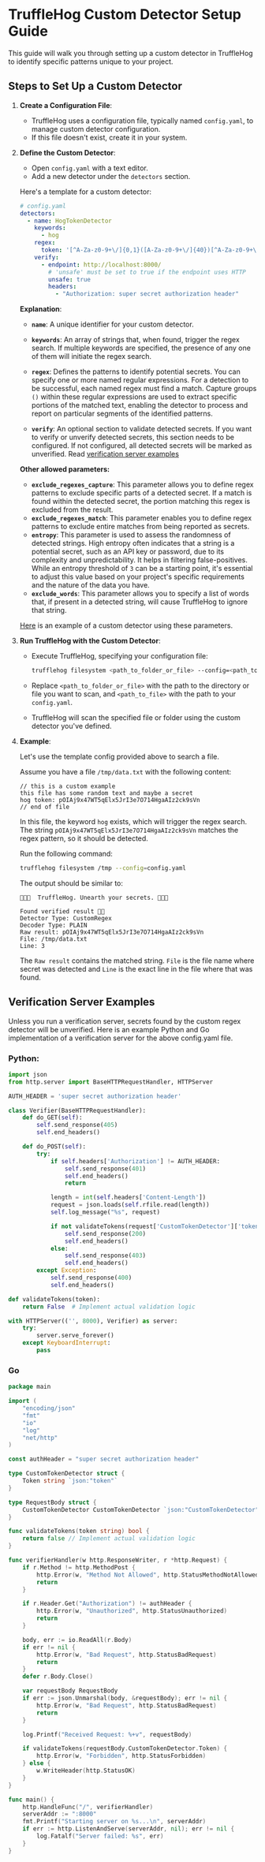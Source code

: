 # TruffleHog Custom Detector Setup Guide

This guide will walk you through setting up a custom detector in TruffleHog to identify specific patterns unique to your project.

## Steps to Set Up a Custom Detector

1. **Create a Configuration File**:
   - TruffleHog uses a configuration file, typically named `config.yaml`, to manage custom detector configuration.
   - If this file doesn't exist, create it in your system.

2. **Define the Custom Detector**:
   - Open `config.yaml` with a text editor.
   - Add a new detector under the `detectors` section.

   Here's a template for a custom detector:

   ```yaml
   # config.yaml
   detectors:
     - name: HogTokenDetector
       keywords:
         - hog
       regex:
         token: '[^A-Za-z0-9+\/]{0,1}([A-Za-z0-9+\/]{40})[^A-Za-z0-9+\/]{0,1}'
       verify:
         - endpoint: http://localhost:8000/
           # 'unsafe' must be set to true if the endpoint uses HTTP
           unsafe: true
           headers:
             - "Authorization: super secret authorization header"
   ```

   **Explanation**:
   - **`name`**: A unique identifier for your custom detector.
   - **`keywords`**: An array of strings that, when found, trigger the regex search. If multiple keywords are specified, the presence of any one of them will initiate the regex search.
   - **`regex`**: Defines the patterns to identify potential secrets. You can specify one or more named regular expressions. For a detection to be successful, each named regex must find a match. Capture groups `()` within these regular expressions are used to extract specific portions of the matched text, enabling the detector to process and report on particular segments of the identified patterns.

   - **`verify`**: An optional section to validate detected secrets. If you want to verify or unverify detected secrets, this section needs to be configured. If not configured, all detected secrets will be marked as unverified. Read [verification server examples](#verification-server-examples)

   **Other allowed parameters:**
   - **`exclude_regexes_capture`**: This parameter allows you to define regex patterns to exclude specific parts of a detected secret. If a match is found within the detected secret, the portion matching this regex is excluded from the result.
   - **`exclude_regexes_match`**: This parameter enables you to define regex patterns to exclude entire matches from being reported as secrets.
   - **`entropy`**: This parameter is used to assess the randomness of detected strings. High entropy often indicates that a string is a potential secret, such as an API key or password, due to its complexity and unpredictability. It helps in filtering false-positives. While an entropy threshold of `3` can be a starting point, it's essential to adjust this value based on your project's specific requirements and the nature of the data you have.
   - **`exclude_words`**: This parameter allows you to specify a list of words that, if present in a detected string, will cause TruffleHog to ignore that string.

    [Here](/examples/generic_with_filters.yml) is an example of a custom detector using these parameters. 

3. **Run TruffleHog with the Custom Detector**:
   - Execute TruffleHog, specifying your configuration file:

     ```bash
     trufflehog filesystem <path_to_folder_or_file> --config=<path_to_file>/config.yaml
     ```

   - Replace `<path_to_folder_or_file>` with the path to the directory or file you want to scan, and `<path_to_file>` with the path to your `config.yaml`.
   - TruffleHog will scan the specified file or folder using the custom detector you've defined.

4. **Example**:

   Let's use the template config provided above to search a file.

   Assume you have a file `/tmp/data.txt` with the following content:

   ```text
   // this is a custom example
   this file has some random text and maybe a secret
   hog token: pOIAj9x47WT5qElx5JrI3e7O714HgaAIz2ck9sVn
   // end of file
   ```

   In this file, the keyword `hog` exists, which will trigger the regex search. The string `pOIAj9x47WT5qElx5JrI3e7O714HgaAIz2ck9sVn` matches the regex pattern, so it should be detected.

   Run the following command:

   ```bash
   trufflehog filesystem /tmp --config=config.yaml
   ```

   The output should be similar to:

   ```
   🐷🔑🐷  TruffleHog. Unearth your secrets. 🐷🔑🐷

   Found verified result 🐷🔑
   Detector Type: CustomRegex
   Decoder Type: PLAIN
   Raw result: pOIAj9x47WT5qElx5JrI3e7O714HgaAIz2ck9sVn
   File: /tmp/data.txt
   Line: 3
   ```

   The `Raw result` contains the matched string. `File` is the file name where secret was detected and `Line` is the exact line in the file where that was found.


## Verification Server Examples
Unless you run a verification server, secrets found by the custom regex detector will be unverified. Here is an example Python and Go implementation of a verification server for the above config.yaml file.

### Python:

```python
import json
from http.server import BaseHTTPRequestHandler, HTTPServer

AUTH_HEADER = 'super secret authorization header'

class Verifier(BaseHTTPRequestHandler):
    def do_GET(self):
        self.send_response(405)
        self.end_headers()

    def do_POST(self):
        try:
            if self.headers['Authorization'] != AUTH_HEADER:
                self.send_response(401)
                self.end_headers()
                return

            length = int(self.headers['Content-Length'])
            request = json.loads(self.rfile.read(length))
            self.log_message("%s", request)

            if not validateTokens(request['CustomTokenDetector']['token']):
                self.send_response(200)
                self.end_headers()
            else:
                self.send_response(403)
                self.end_headers()
        except Exception:
            self.send_response(400)
            self.end_headers()

def validateTokens(token):
    return False  # Implement actual validation logic

with HTTPServer(('', 8000), Verifier) as server:
    try:
        server.serve_forever()
    except KeyboardInterrupt:
        pass
```

### Go
```go
package main

import (
	"encoding/json"
	"fmt"
	"io"
	"log"
	"net/http"
)

const authHeader = "super secret authorization header"

type CustomTokenDetector struct {
	Token string `json:"token"`
}

type RequestBody struct {
	CustomTokenDetector CustomTokenDetector `json:"CustomTokenDetector"`
}

func validateTokens(token string) bool {
	return false // Implement actual validation logic
}

func verifierHandler(w http.ResponseWriter, r *http.Request) {
	if r.Method != http.MethodPost {
		http.Error(w, "Method Not Allowed", http.StatusMethodNotAllowed)
		return
	}

	if r.Header.Get("Authorization") != authHeader {
		http.Error(w, "Unauthorized", http.StatusUnauthorized)
		return
	}

	body, err := io.ReadAll(r.Body)
	if err != nil {
		http.Error(w, "Bad Request", http.StatusBadRequest)
		return
	}
	defer r.Body.Close()

	var requestBody RequestBody
	if err := json.Unmarshal(body, &requestBody); err != nil {
		http.Error(w, "Bad Request", http.StatusBadRequest)
		return
	}

	log.Printf("Received Request: %+v", requestBody)

	if validateTokens(requestBody.CustomTokenDetector.Token) {
		http.Error(w, "Forbidden", http.StatusForbidden)
	} else {
		w.WriteHeader(http.StatusOK)
	}
}

func main() {
	http.HandleFunc("/", verifierHandler)
	serverAddr := ":8000"
	fmt.Printf("Starting server on %s...\n", serverAddr)
	if err := http.ListenAndServe(serverAddr, nil); err != nil {
		log.Fatalf("Server failed: %s", err)
	}
}
```